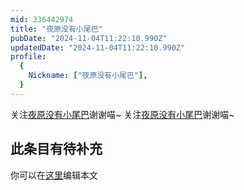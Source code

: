```yaml
---
mid: 336442974
title: "夜原没有小尾巴"
pubDate: "2024-11-04T11:22:10.990Z"
updatedDate: "2024-11-04T11:22:10.990Z"
profile:
  {
    Nickname: ["夜原没有小尾巴"],
  }
---
```


关注[夜原没有小尾巴](https://space.bilibili.com/336442974)谢谢喵~ 关注[夜原没有小尾巴](https://space.bilibili.com/336442974)谢谢喵~

## 此条目有待补充
你可以在[这里](https://github.com/Yuhanawa/VTuber.ICU-Content/edit/master/v/夜原没有小尾巴/index.md)编辑本文
